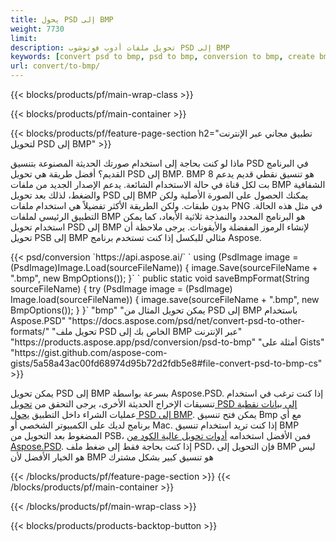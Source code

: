 ```yaml
---
title: يحول PSD إلى BMP
weight: 7730
limit: 
description: تحويل ملفات أدوب فوتوشوب PSD إلى BMP
keywords: [convert psd to bmp, psd to bmp, conversion to bmp, create bmp from psd, print psd as bmp]
url: convert/to-bmp/
---
```


{{< blocks/products/pf/main-wrap-class >}}

{{< blocks/products/pf/main-container >}}

{{< blocks/products/pf/feature-page-section h2="تطبيق مجاني عبر الإنترنت لتحويل PSD إلى BMP" >}}
<p>ماذا لو كنت بحاجة إلى استخدام صورتك الحديثة المصنوعة بتنسيق PSD في البرنامج القديم؟ أفضل طريقة هي تحويل PSD إلى BMP. BMP هو تنسيق نقطي قديم يدعم 8 بت لكل قناة في حالة الاستخدام الشائعة. يدعم الإصدار الجديد من ملفات BMP الشفافية والضغط، لذلك بعد تحويل PSD إلى BMP يمكنك الحصول على الصورة الأصلية ولكن بدون طبقات. ولكن الطريقة الأكثر تفضيلاً هي استخدام ملفات PNG في مثل هذه الحالة. التطبيق الرئيسي لملفات BMP هو البرنامج المحدد والنمذجة ثلاثية الأبعاد، كما يمكن استخدام تحويل PSD إلى BMP لإنشاء الرموز المفضلة والأيقونات. يرجى ملاحظة أن تحويل PSB إلى BMP مثالي للبكسل إذا كنت تستخدم برنامج Aspose.</p>
{{< psd/conversion `https://api.aspose.ai/` 
`    using (PsdImage image = (PsdImage)Image.Load(sourceFileName))
    {
        image.Save(sourceFileName + ".bmp",  new BmpOptions());
    }` 
`    public static void saveBmpFormat(String sourceFileName) {
        try (PsdImage image = (PsdImage) Image.load(sourceFileName)) {
            image.save(sourceFileName + ".bmp", new BmpOptions());
        }
    }` 
	"bmp" 
"يمكن تحويل المثال من PSD إلى BMP باستخدام Aspose.PSD"  "https://docs.aspose.com/psd/net/convert-psd-to-other-formats/" 
"تحويل ملف PSD الخاص بك إلى BMP عبر الإنترنت" "https://products.aspose.app/psd/conversion/psd-to-bmp" 
"أمثلة على Gists" "https://gist.github.com/aspose-com-gists/5a58a43ac00fd68974d95b72d2fdb5e8#file-convert-psd-to-bmp-cs" >}}
<p>يمكن تحويل PSD إلى BMP بسرعة بواسطة Aspose.PSD. إذا كنت ترغب في استخدام تنسيقات الإخراج الحديثة الأخرى، يرجى التحقق من <a href="/psd/convert">تحويل PSD إلى بيانات نقطية</a> عمليات الشراء داخل التطبيق <a href="/psd/convert/to-bmp">يحول PSD إلى BMP</a>. يمكن فتح تنسيق Bmp مع أي برنامج لديك على الكمبيوتر الشخصي أو Mac. إذا كنت تريد استخدام تنسيق BMP المضغوط بعد التحويل من PSB، فمن الأفضل استخدامه <a href="/psd">أدوات تحويل عالية الكود من Aspose.PSD</a>. إذا كنت بحاجة فقط إلى ضغط ملف PSD، فإن التحويل إلى BMP ليس هو الخيار الأفضل لأن BMP هو تنسيق كبير بشكل مشترك</p>
{{< /blocks/products/pf/feature-page-section >}}
{{< /blocks/products/pf/main-container >}}


{{< /blocks/products/pf/main-wrap-class >}}

{{< blocks/products/products-backtop-button >}}

